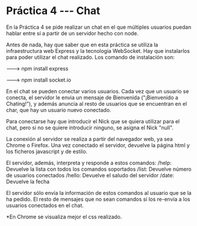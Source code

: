 # Práctica 4 --- Chat

En la Práctica 4 se pide realizar un chat en el que múltiples usuarios puedan hablar
entre sí a partir de un servidor hecho con node. 

Antes de nada, hay que saber que en esta práctica se utiliza la infraestructura web
Express y la tecnologia WebSocket. Hay que instalarlos para poder utilizar el 
chat realizado. Los comando de instalación son:

---> npm install express

---> npm install socket.io


En el chat se pueden conectar varios usuarios. Cada vez que un usuario se conecta,
el servidor le envia un mensaje de Bienvenida ("¡Bienvenido a Chating!"), y 
además anuncia al resto de usuarios que se encuentran en el char, que hay un 
usuario nuevo conectado.

Para conectarse hay que introducir el Nick que se quiera utilizar para el chat,
pero si no se quiere introducir ninguno, se asigna el Nick "null".

La conexión al servidor se realiza a partir del navegador web, ya sea Chrome o 
Firefox. Una vez conectado el servidor, devuelve la página html y los ficheros 
javascript y de estilo.

El servidor, además, interpreta y responde a estos comandos:
    /help: Devuelve la lista con todos los comandos soportados
    /list: Devuelve número de usuarios conectados
    /hello: Devuelve el saludo del servidor
    /date: Devuelve la fecha


El servidor sólo envía la información de estos comandos al usuario que se la ha 
pedido. El resto de mensajes que no sean comandos sí los re-envía a los 
usuarios conectados en el chat.

*En Chrome se visualiza mejor el css realizado.
